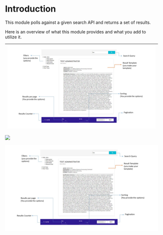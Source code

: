 # Introduction

This module polls against a given search API and returns a set of results.

Here is an overview of what this module provides and what you add to utilize it.

| ![](/assets/search-master.jpg) |
| :--- |




![](/public/favicon.ico)

![](/assets/search-master.jpg)

